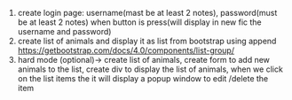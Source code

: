 1. create login page: username(mast be at least 2 notes), password(must be at least 2 notes)
   when button is press(will display in new fic the username and password)
2. create list of animals and display it as list from bootstrap
   using append https://getbootstrap.com/docs/4.0/components/list-group/
3. hard mode (optional)-> create list of animals, create form to add new animals to the list, create div to display the list of animals,
   when we click on the list items the it will display a popup window to edit /delete the item
